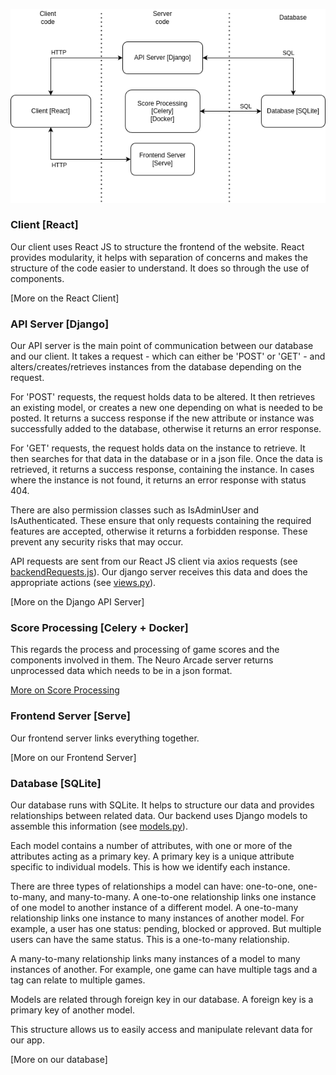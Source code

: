 ![structure.img](structure.png)

### Client [React]

Our client uses React JS to structure the frontend of the website. React provides modularity,
 it helps with separation of concerns and makes the structure of the code easier to understand. It does so through
the use of components.



[More on the React Client]

### API Server [Django]

Our API server is the main point of communication between our database and our client.
It takes a request - which can either be 'POST' or 'GET' - and alters/creates/retrieves 
instances from the database depending on the request. 

For 'POST' requests, the request holds data to be altered. It then retrieves an existing model,
or creates a new one depending on what is needed to be posted. It returns a success response if 
the new attribute or instance was successfully added to the database, otherwise it returns an error 
response.

For 'GET' requests, the request holds data on the instance to retrieve. It then 
searches for that data in the database or in a json file. Once the data is retrieved,
it returns a success response, containing the instance. In cases where the instance is not 
found, it returns an error response with status 404. 

There are also permission classes such as IsAdminUser and IsAuthenticated. These ensure that 
only requests containing the required features are accepted, otherwise it returns a forbidden response.
These prevent any security risks that may occur.

API requests are sent from our React JS client via axios requests (see [backendRequests.js](../neuro_arcade/reactapp/src/backendRequests.js)).
Our django server receives this data and does the appropriate actions (see [views.py](../neuro_arcade/na/views.py)).

[More on the Django API Server]

### Score Processing [Celery + Docker]

This regards the process and processing of game scores and the components involved in them.
The Neuro Arcade server returns unprocessed data which needs to be in a json format. 

[More on Score Processing](score_pipeline.md)

### Frontend Server [Serve]

Our frontend server links everything together. 

[More on our Frontend Server]

### Database [SQLite]

Our database runs with SQLite. It helps to structure our data and provides relationships between
related data. Our backend uses Django models to assemble this information (see [models.py](../neuro_arcade/na/models.py)).

Each model contains a number of attributes, with one or more of the attributes acting as a 
primary key. A primary key is a unique attribute specific to individual models. This is how we identify 
each instance. 

There are three types of relationships a model can have: one-to-one, one-to-many, and many-to-many. A one-to-one
relationship links one instance of one model to another instance of a different model. A one-to-many relationship links
one instance to many instances of another model. For example, a user has one status: pending, blocked or approved. 
But multiple users can have the same status. This is a one-to-many relationship. 

A many-to-many relationship links many instances of a model to many instances of another. For example,
one game can have multiple tags and a tag can relate to multiple games.

Models are related through foreign key in our database. A foreign key is a primary key of another model.

This structure allows us to easily access and manipulate relevant data for our app.

[More on our database]

